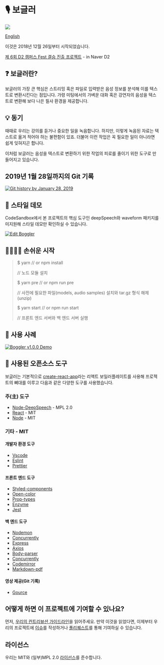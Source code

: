 # 🎙 보글러

![](https://travis-ci.org/teamthesol/boggler.svg?branch=master)

[English](README.md)

이것은 2018년 12월 26일부터 시작되었습니다.

[제 6회 D2 캠퍼스 Fest 결승 진출 프로젝트](https://github.com/D2CampusFest/6th) - in Naver D2

## ❓ 보글러란?

보글러의 가장 큰 핵심은 스트리밍 혹은 파일로 입력받은 음성 정보를 분석해 이를 텍스트로 변환시킨다는 점입니다. 가령 미팅에서의 가벼운 대화 혹은 강연자의 음성을 텍스트로 변환해 보다 나은 필사 환경을 제공합니다.

## 💡 동기

때때로 우리는 강의를 듣거나 중요한 일을 녹음합니다. 하지만, 이렇게 녹음된 자료는 텍스트로 옮겨 적어야 하는 불편함이 있죠. 더불어 이런 작업은 꼭 필요한 일이 아니라면 쉽게 잊혀지곤 합니다.

이처럼 보글러는 음성을 텍스트로 변환하기 위한 작업의 피로를 줄이기 위한 도구로 만들어지고 있습니다.

## 2019년 1월 28일까지의 Git 기록

[![Git history by January 28, 2019](https://img.youtube.com/vi/mcGezqSdXi8/0.jpg)](https://www.youtube.com/watch?v=mcGezqSdXi8&feature=youtu.be)

## 💅 스타일 데모

CodeSandbox에서 본 프로젝트의 핵심 도구인 deepSpeech와 waveform 패키지를 미지원해 스타일 데모만 확인하실 수 있습니다.

[![Edit Boggler](https://codesandbox.io/static/img/play-codesandbox.svg)](https://codesandbox.io/s/6n2orxr5yz)

## 🏃‍♂️🏃‍♀️ 손쉬운 시작

> \$ yarn // or npm install
>
> // 노드 모듈 설치
>
> \$ yarn pre // or npm run pre
>
> // 사전에 필요한 파일(models, audio samples) 설치와 tar.gz 형식 해제(unzip)
>
> \$ yarn start // or npm run start
>
> // 프론트 엔드 서버와 백 엔드 서버 실행

## 🚀 사용 사례

[![Boggler v1.0.0 Demo](https://img.youtube.com/vi/Hin_oocK4Kc/0.jpg)](https://www.youtube.com/watch?v=Hin_oocK4Kc&feature=youtu.be)

## 🔧 사용된 오픈소스 도구

보글러는 기본적으로 [create-react-app](https://github.com/facebook/create-react-app)라는 리액트 보일러플레이트를 사용해 프로젝트의 뼈대를 이루고 다음과 같은 다양한 도구를 사용했습니다.

### 주(主) 도구

- [Node-DeepSpeech](https://github.com/teamthesol/ndoe-DeepSpeech) - MPL 2.0
- [React](https://github.com/facebook/react) - MIT
- [Node](https://github.com/nodejs/node) - MIT

### 기타 - MIT

#### 개발자 환경 도구

- [Vscode](https://github.com/Microsoft/vscode)
- [Eslint](https://github.com/eslint/eslint)
- [Prettier](https://github.com/prettier/prettier)

#### 프론트 엔드 도구

- [Styled-components](https://github.com/styled-components/styled-components)
- [Open-color](https://github.com/yeun/open-color)
- [Prop-types](https://github.com/facebook/prop-types)
- [Enzyme](https://airbnb.io/enzyme/)
- [Jest](https://jest-bot.github.io/jest/)

#### 백 엔드 도구

- [Nodemon](https://github.com/remy/nodemon)
- [Concurrently](https://github.com/kimmobrunfeldt/concurrently)
- [Express](https://github.com/expressjs/express)
- [Axios](https://github.com/axios/axios)
- [Body-parser](https://github.com/expressjs/body-parser)
- [Concurrently](https://github.com/kimmobrunfeldt/concurrently#readme)
- [Codemirror](https://codemirror.net/)
- [Markdown-pdf](https://github.com/alanshaw/markdown-pdf)

#### 영상 제공(Git 기록)

- [Gource](https://gource.io/)

## 어떻게 하면 이 프로젝트에 기여할 수 있나요?

먼저, [우리의 컨트리뷰션 가이드라인](CONTRIBUTING.md)을 읽어주세요. 만약 이것을 읽었다면, 이제부터 우리의 프로젝트에 [이슈](https://github.com/teamthesol/boggler/issues)를 작성하거나 [풀리퀘스트](https://github.com/teamthesol/boggler/pulls)를 통해 기여하실 수 있습니다.

## 라이선스

우리는 MIT와 (일부)MPL 2.0 [라이선스](LICENSE)를 준수합니다.
